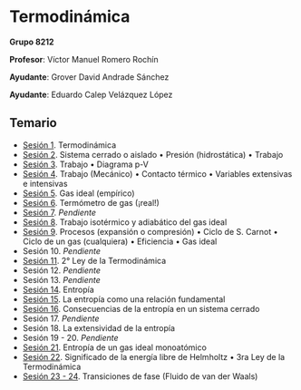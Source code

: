 # Termodinámica

**Grupo 8212**

**Profesor**: Víctor Manuel Romero Rochín

**Ayudante**: Grover David Andrade Sánchez

**Ayudante**: Eduardo Calep Velázquez López

## Temario

- [Sesión 1](/Termodin%C3%A1mica/Sesi%C3%B3n%2001.pdf). Termodinámica
- [Sesión 2](/Termodin%C3%A1mica/Sesi%C3%B3n%2002.pdf). Sistema cerrado o aislado • Presión (hidrostática) • Trabajo
- [Sesión 3](/Termodin%C3%A1mica/Sesi%C3%B3n%2003.pdf). Trabajo • Diagrama p-V
- [Sesión 4](/Termodin%C3%A1mica/Sesi%C3%B3n%2004.pdf). Trabajo (Mecánico) • Contacto térmico • Variables extensivas e intensivas
- [Sesión 5](/Termodin%C3%A1mica/Sesi%C3%B3n%2005.pdf). Gas ideal (empírico)
- [Sesión 6](/Termodin%C3%A1mica/Sesi%C3%B3n%2006.pdf). Termómetro de gas (¡real!)
- [Sesión 7](/Termodin%C3%A1mica/Sesi%C3%B3n%2007.pdf). _Pendiente_
- [Sesión 8](/Termodin%C3%A1mica/Sesi%C3%B3n%2008.pdf). Trabajo isotérmico y adiabático del gas ideal
- [Sesión 9](/Termodin%C3%A1mica/Sesi%C3%B3n%2009.pdf). Procesos (expansión o compresión) • Ciclo de S. Carnot • Ciclo de un gas (cualquiera) • Eficiencia • Gas ideal
- Sesión 10. _Pendiente_
- [Sesión 11](/Termodin%C3%A1mica/Sesi%C3%B3n%2011.pdf). 2° Ley de la Termodinámica
- Sesión 12. _Pendiente_
- Sesión 13. _Pendiente_
- [Sesión 14](/Termodin%C3%A1mica/Sesi%C3%B3n%2014.pdf). Entropía
- [Sesión 15](/Termodin%C3%A1mica/Sesi%C3%B3n%2015.pdf). La entropía como una relación fundamental
- [Sesión 16](/Termodin%C3%A1mica/Sesi%C3%B3n%2016.pdf). Consecuencias de la entropía en un sistema cerrado
- Sesión 17. _Pendiente_
- Sesión 18. La extensividad de la entropía
- Sesión 19 - 20. _Pendiente_
- [Sesión 21](/Termodin%C3%A1mica/Sesi%C3%B3n%2021.pdf). Entropía de un gas ideal monoatómico
- [Sesión 22](/Termodin%C3%A1mica/Sesi%C3%B3n%2022.pdf). Significado de la energía libre de Helmholtz • 3ra Ley de la Termodinámica
- [Sesión 23 - 24](/Termodin%C3%A1mica/Sesi%C3%B3n%2023%20-%2024.pdf). Transiciones de fase (Fluido de van der Waals)